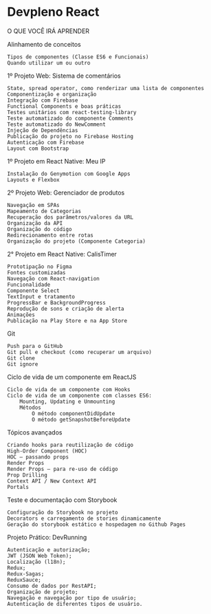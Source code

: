 # Devpleno React



O QUE VOCÊ IRÁ APRENDER

Alinhamento de conceitos

    Tipos de componentes (Classe ES6 e Funcionais)
    Quando utilizar um ou outro

1º Projeto Web: Sistema de comentários

    State, spread operator, como renderizar uma lista de componentes
    Componentização e organização
    Integração com Firebase
    Functional Components e boas práticas
    Testes unitários com react-testing-library
    Teste automatizado do componente Comments
    Teste automatizado do NewComment
    Injeção de Dependências
    Publicação do projeto no Firebase Hosting
    Autenticação com Firebase
    Layout com Bootstrap 

1º Projeto em React Native: Meu IP

    Instalação do Genymotion com Google Apps
    Layouts e Flexbox

2º Projeto Web: Gerenciador de produtos

    Navegação em SPAs
    Mapeamento de Categorias 
    Recuperação dos parâmetros/valores da URL
    Organização da API
    Organização do código
    Redirecionamento entre rotas
    Organização do projeto (Componente Categoria)

2° Projeto em React Native: CalisTimer

    Prototipação no Figma 
    Fontes customizadas
    Navegação com React-navigation
    Funcionalidade
    Componente Select
    TextInput e tratamento
    ProgressBar e BackgroundProgress
    Reprodução de sons e criação de alerta
    Animações
    Publicação na Play Store e na App Store

Git

    Push para o GitHub
    Git pull e checkout (como recuperar um arquivo)
    Git clone
    Git ignore

Ciclo de vida de um componente em ReactJS

    Ciclo de vida de um componente com Hooks
    Ciclo de vida de um componente com classes ES6:
        Mounting, Updating e Unmounting
        Métodos
            O método componentDidUpdate 
            O método getSnapshotBeforeUpdate

Tópicos avançados

    Criando hooks para reutilização de código
    High-Order Component (HOC)
    HOC – passando props
    Render Props
    Render Props – para re-uso de código
    Prop Drilling
    Context API / New Context API
    Portals

Teste e documentação com Storybook

    Configuração do Storybook no projeto
    Decorators e carregamento de stories dinamicamente
    Geração do storybook estático e hospedagem no Github Pages

Projeto Prático: DevRunning

    Autenticação e autorização;
    JWT (JSON Web Token);
    Localização (l18n);
    Redux;
    Redux-Sagas;
    ReduxSauce;
    Consumo de dados por RestAPI;
    Organização de projeto;
    Navegação e navegação por tipo de usuário; 
    Autenticação de diferentes tipos de usuário. 

